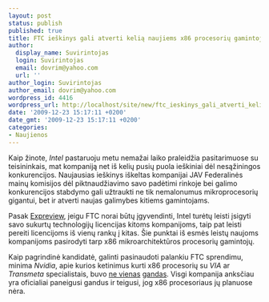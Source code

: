 ```yaml
---
layout: post
status: publish
published: true
title: FTC ieškinys gali atverti kelią naujiems x86 procesorių gamintojams
author:
  display_name: Suvirintojas
  login: Suvirintojas
  email: dovrim@yahoo.com
  url: ''
author_login: Suvirintojas
author_email: dovrim@yahoo.com
wordpress_id: 4416
wordpress_url: http://localhost/site/new/ftc_ieskinys_gali_atverti_kelia_naujiems_x86_procesoriu_gamintojams/
date: '2009-12-23 15:17:11 +0200'
date_gmt: '2009-12-23 15:17:11 +0200'
categories:
- Naujienos
---
```

<p>Kaip žinote, <i>Intel</i> pastaruoju metu nemažai laiko praleidžia pasitarimuose su teisininkais, mat kompaniją net iš kelių pusių puola ieškiniai dėl nesąžiningos konkurencijos. Naujausias ieškinys iškeltas kompanijai JAV Federalinės mainų komisijos dėl piktnaudžiavimo savo padėtimi rinkoje bei galimo konkurencijos stabdymo gali užtraukti ne tik nemalonumus mikroprocesorių gigantui, bet ir atverti naujas galimybes kitiems gamintojams.</p>
<p>Pasak <a class="ns" href="http://en.expreview.com/2009/12/22/ftcs-lawsuit-against-intel-to-open-the-door-for-nvidia-to-make-x86-chips/6179.html">Expreview</a>, jeigu FTC norai būtų įgyvendinti, Intel turėtų leisti įsigyti savo sukurtų technologijų licencijas kitoms kompanijoms, taip pat leisti pereiti licencijoms iš vienų rankų į kitas. Šie punktai iš esmės leistų naujoms kompanijoms pasirodyti tarp x86 mikroarchitektūros procesorių gamintojų.</p>
<p>Kaip pagrindinė kandidatė, galinti pasinaudoti palankiu FTC sprendimu, minima <i>Nvidia</i>, apie kurios ketinimus kurti x86 procesorių su <i>VIA</i> ar <i>Transmeta</i> specialistais, buvo <a class="ns" href="http://www.technews.lt/tekstas/Nvidia_taikosi_i_VIA_.html;;">ne vienas</a> <a class="ns" href="http://www.technews.lt/tekstas/nvidia_isleis_x86_procesoriu_ir_konkuruos_su_amd_bei_intel.html;;">gandas</a>. Visgi kompanija anksčiau yra oficialiai paneigusi gandus ir teigusi, jog x86 procesoriaus jų planuose nėra.</p>
